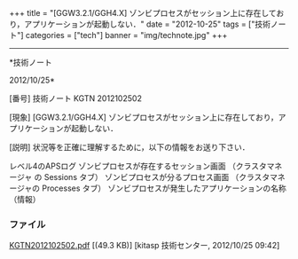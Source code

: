 ﻿+++
title = "[GGW3.2.1/GGH4.X] ゾンビプロセスがセッション上に存在しており，アプリケーションが起動しない．"
date = "2012-10-25"
tags = ["技術ノート"]
categories = ["tech"]
banner = "img/technote.jpg"
+++

-----------------------------------------------------------------------------------------------------------------------------

*技術ノート

2012/10/25*


[番号]
技術ノート KGTN 2012102502

[現象]
[GGW3.2.1/GGH4.X]
ゾンビプロセスがセッション上に存在しており，アプリケーションが起動しない．

[説明]
状況等を正確に理解するために，以下の情報をお送り下さい．

レベル4のAPSログ
ゾンビプロセスが存在するセッション画面 （クラスタマネージャ の Sessions
タブ）
ゾンビプロセスが分るプロセス画面 （クラスタマネージャの Processes
タブ）
ゾンビプロセスが発生したアプリケーションの名称 （情報）


### ファイル

 
 


[KGTN2012102502.pdf](http://techreport.kitasp.net/attachments/download/1054/KGTN2012102502.pdf)
 [(49.3 KB)] [kitasp 技術センター, 2012/10/25
09:42]


 


 

